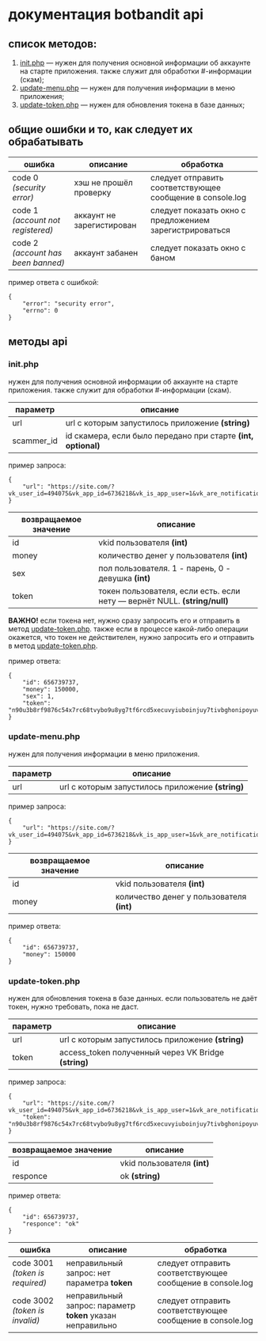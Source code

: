 ﻿# документация botbandit api

## список методов:

1. [init.php](#init) — нужен для получения основной информации об аккаунте на старте приложения. также служит для обработки #-информации (скам);
2. [update-menu.php](#update-menu)   — нужен для получения информации в меню приложения;
3. [update-token.php](#update-token)   — нужен для обновления токена в базе данных;

## общие ошибки и то, как следует их обрабатывать

|ошибка|описание|обработка|
|--|--|--|
|code 0 *(security error)*|хэш не прошёл проверку|следует отправить соответствующее сообщение в console.log|
|code 1 *(account not registered)*|аккаунт не зарегистирован|следует показать окно с предложением зарегистрироваться|
|code 2 *(account has been banned)*|аккаунт забанен|следует показать окно с баном|

пример ответа с ошибкой:

    {
    	"error": "security error",
    	"errno": 0
    }

## методы api

<a name="init"></a>
### init.php

нужен для получения основной информации об аккаунте на старте приложения. также служит для обработки #-информации (скам).

|параметр|описание|
|--|--|
|url|url с которым запустилось приложение **(string)**|
|scammer_id|id скамера, если было передано при старте **(int, optional)**|

пример запроса:

    {
    	"url": "https://site.com/?vk_user_id=494075&vk_app_id=6736218&vk_is_app_user=1&vk_are_notifications_enabled=1&vk_language=ru&vk_access_token_settings=&vk_platform=android&sign=t4WeyGcuTMSnKECxnjaBQrPBJgw3xNHzky7NcXyTcgI"
    }

|возвращаемое значение|описание|
|--|--|
|id|vkid пользователя **(int)**|
|money|количество денег у пользователя **(int)**|
|sex|пол пользователя. 1 - парень, 0 - девушка **(int)**|
|token|токен пользователя, если есть. если нету — вернёт NULL. **(string/null)**|

**ВАЖНО!** если токена нет, нужно сразу запросить его и отправить в метод [update-token.php](#update-token). также если в процессе какой-либо операции окажется, что токен не действителен, нужно запросить его и отправить в метод [update-token.php](#update-token).

пример ответа:

    {
	    "id": 656739737,
    	"money": 150000,
    	"sex": 1,
    	"token": "n90u3b8rf9876c54x7rc68tvybo9u8yg7tf6rcd5xecuvyiuboinjuy7tivbghonipoyuvitcyurf4ubyi7tv"
    }

<a name="update-menu"></a>
### update-menu.php

нужен для получения информации в меню приложения.

|параметр|описание|
|--|--|
|url|url с которым запустилось приложение **(string)**|

пример запроса:

    {
    	"url": "https://site.com/?vk_user_id=494075&vk_app_id=6736218&vk_is_app_user=1&vk_are_notifications_enabled=1&vk_language=ru&vk_access_token_settings=&vk_platform=android&sign=t4WeyGcuTMSnKECxnjaBQrPBJgw3xNHzky7NcXyTcgI"
    }

|возвращаемое значение|описание|
|--|--|
|id|vkid пользователя **(int)**|
|money|количество денег у пользователя **(int)**|

пример ответа:

    {
	    "id": 656739737,
    	"money": 150000
    }


<a name="update-token"></a>
### update-token.php

нужен для обновления токена в базе данных. если пользователь не даёт токен, нужно требовать, пока не даст.

|параметр|описание|
|--|--|
|url|url с которым запустилось приложение **(string)**|
|token|access_token полученный через VK Bridge **(string)**|

пример запроса:

    {
    	"url": "https://site.com/?vk_user_id=494075&vk_app_id=6736218&vk_is_app_user=1&vk_are_notifications_enabled=1&vk_language=ru&vk_access_token_settings=&vk_platform=android&sign=t4WeyGcuTMSnKECxnjaBQrPBJgw3xNHzky7NcXyTcgI",
    	"token": "n90u3b8rf9876c54x7rc68tvybo9u8yg7tf6rcd5xecuvyiuboinjuy7tivbghonipoyuvitcyurf4ubyi7tv"
    }

|возвращаемое значение|описание|
|--|--|
|id|vkid пользователя **(int)**|
|responce|ok **(string)**|

пример ответа:

    {
	    "id": 656739737,
		"responce": "ok"
    }

|ошибка|описание|обработка|
|--|--|--|
|code 3001 *(token is required)*|неправильный запрос: нет параметра **token**|следует отправить соответствующее сообщение в console.log|
|code 3002 *(token is invalid)*|неправильный запрос: параметр **token** указан неправильно|следует отправить соответствующее сообщение в console.log|







